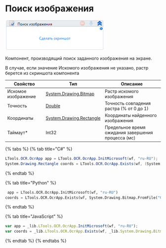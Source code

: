 # Поиск изображения

![](<../../../.gitbook/assets/image (384).png>)

Компонент, производящий поиск заданного изображения на экране.

В случае, если значение Искомого изображения не указано, растр берется из скриншота компонента

| Свойство            | Тип                      | Описание                                           |
| ------------------- | ------------------------ | -------------------------------------------------- |
| Искомое изображение | [System.Drawing.Bitmap](https://learn.microsoft.com/ru-ru/dotnet/api/system.drawing.bitmap?redirectedfrom=MSDN&view=netframework-4.8)    | Растр искомого изображения                         |
| Точность            | [Double](https://learn.microsoft.com/ru-ru/dotnet/api/system.double?view=net-5.0&viewFallbackFrom=windowsdesktop-3.0)   | Точность совпадения растра (% от 0 до 1)           |
| Координаты          | [System.Drawing.Rectangle](https://learn.microsoft.com/ru-ru/dotnet/api/system.drawing.rectangle?view=netcore-3.0) | Координаты найденного изображения                  |
| Таймаут\*           | Int32                    | Предельное время ожидания завершения процесса (мс) |

{% tabs %}
{% tab title="C#" %}
```csharp
LTools.OCR.OcrApp app = LTools.OCR.OcrApp.InitMicrosoft(wf, "ru-RU");
System.Drawing.Rectangle coords = LTools.OCR.OcrApp.Exists(wf, (System.Drawing.Bitmap)System.Drawing.Bitmap.FromFile("Файл 1"), 0.9, 10000);
```
{% endtab %}

{% tab title="Python" %}
```python
 app = LTools.OCR.OcrApp.InitMicrosoft(wf, "ru-RU")
coords = LTools.OCR.OcrApp.Exists(wf, System.Drawing.Bitmap.FromFile("Файл 1"), 0.9, 10000)
```
{% endtab %}

{% tab title="JavaScript" %}
```javascript
var app = _lib.LTools.OCR.OcrApp.InitMicrosoft(wf, "ru-RU");
var coords = _lib.LTools.OCR.OcrApp.Exists(wf, _lib.System.Drawing.Bitmap.FromFile("Файл 1"), 0.9, 10000);
```
{% endtab %}
{% endtabs %}
